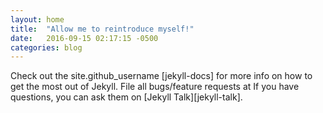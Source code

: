 ```yaml
---
layout: home
title:  "Allow me to reintroduce myself!"
date:   2016-09-15 02:17:15 -0500
categories: blog
---
```


Check out the site.github_username [jekyll-docs] for more info on how to get the most out of Jekyll. File all bugs/feature requests at
 If you have questions, you can ask them on [Jekyll Talk][jekyll-talk].


